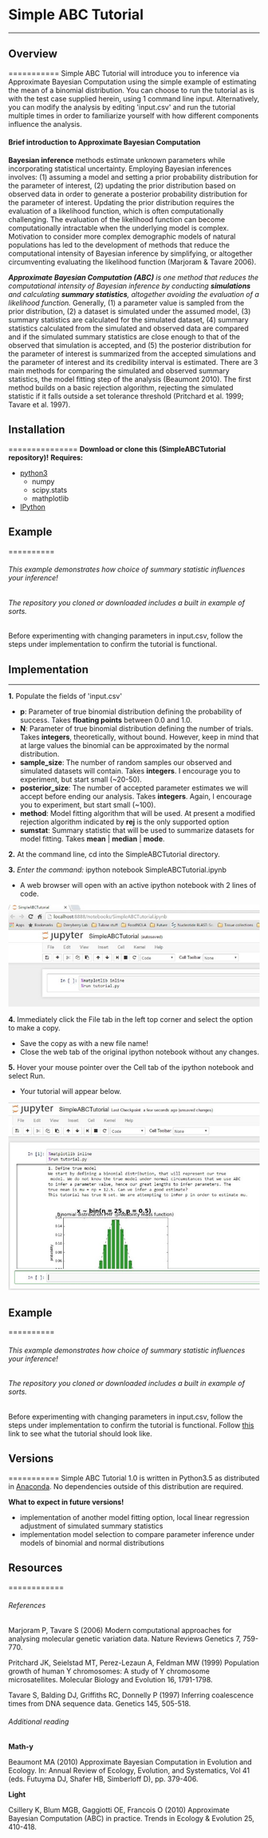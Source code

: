 # Simple ABC Tutorial
---------------------

## Overview
===========
Simple ABC Tutorial will introduce you to inference via Approximate Bayesian Computation using the simple example of estimating the mean of a binomial distribution. You can choose to run the tutorial as is with the test case supplied herein, using 1 command line input. Alternatively, you can modify the analysis by editing 'input.csv' and run the tutorial multiple times in order to familiarize yourself with how different components influence the analysis.

#### Brief introduction to Approximate Bayesian Computation

**Bayesian inference** methods estimate unknown parameters while incorporating statistical uncertainty. Employing Bayesian inferences involves: (1) assuming a model and setting a prior probability distribution for the parameter of interest, (2) updating the prior distribution based on observed data in order to generate a posterior probability distribution for the parameter of interest. Updating the prior distribution requires the evaluation of a likelihood function, which is often computationally challenging. The evaluation of the likelihood function can become computationally intractable when the underlying model is complex. Motivation to consider more complex demographic models of natural populations has led to the development of methods that reduce the computational intensity of Bayesian inference by simplifying, or altogether circumventing evaluating the likelihood function (Marjoram & Tavare 2006).

_**Approximate Bayesian Computation (ABC)** is one method that reduces the computational intensity of Bayesian inference by conducting **simulations** and calculating **summary statistics**, altogether avoiding the evaluation of a likelihood function._ Generally, (1) a parameter value is sampled from the prior distribution, (2) a dataset is simulated under the assumed model, (3) summary statistics are calculated for the simulated dataset, (4) summary statistics calculated from the simulated and observed data are compared and if the simulated summary statistics are close enough to that of the observed that simulation is accepted, and (5) the posterior distribution for the parameter of interest is summarized from the accepted simulations and the parameter of interest and its credibility interval is estimated. There are 3 main methods for comparing the simulated and observed summary statistics, the model fitting step of the analysis (Beaumont 2010). The first method builds on a basic rejection algorithm, rejecting the simulated statistic if it falls outside a set tolerance threshold (Pritchard et al. 1999; Tavare et al. 1997).



## Installation
===============
**Download or clone this (SimpleABCTutorial repository)!**
**Requires:**
   + [python3](https://www.python.org/downloads/)
      - numpy
      - scipy.stats
      - mathplotlib
   + [IPython](https://ipython.org/install.html)



## Example
==========
###### This example demonstrates how choice of summary statistic influences your inference!

###### The repository you cloned or downloaded includes a built in example of sorts.
Before experimenting with changing parameters in input.csv, follow the steps under implementation to confirm the tutorial is functional.



## Implementation
-----------------
**1.** Populate the fields of 'input.csv'
   + **p**: Parameter of true binomial distribution defining the probability of success. Takes **floating points** between 0.0 and 1.0.
   + **N**: Parameter of true binomial distribution defining the number of trials. Takes **integers**, theoretically, without bound. However, keep in mind that at large values the binomial can be approximated by the normal distribution.
   + **sample_size**: The number of random samples our observed and simulated datasets will contain. Takes **integers**. I encourage you to experiment, but start small (~20-50).
   + **posterior_size**: The number of accepted parameter estimates we will accept before ending our analysis. Takes **integers**. Again, I encourage you to experiment, but start small (~100).
   + **method**: Model fitting algorithm that will be used. At present a modified rejection algorithm indicated by **rej** is the only supported option
   + **sumstat**: Summary statistic that will be used to summarize datasets for model fitting. Takes **mean** | **median** | **mode**.

**2.** At the command line, cd into the SimpleABCTutorial directory.  

**3.** *Enter the command:* ipython notebook SimpleABCTutorial.ipynb
   + A web browser will open with an active ipython notebook with 2 lines of code.

   ![alt text](https://raw.githubusercontent.com/amiesett/SimpleABCTutorial/master/ipynb.JPG)

**4.** Immediately click the File tab in the left top corner and select the option to make a copy.
   + Save the copy as with a new file name!
   + Close the web tab of the original ipython notebook without any changes.

**5.** Hover your mouse pointer over the Cell tab of the ipython notebook and select Run.
   + Your tutorial will appear below.

   ![alt text](https://raw.githubusercontent.com/amiesett/SimpleABCTutorial/master/tutorial.JPG)



## Example
==========
###### This example demonstrates how choice of summary statistic influences your inference!

###### The repository you cloned or downloaded includes a built in example of sorts.
Before experimenting with changing parameters in input.csv, follow the steps under implementation to confirm the tutorial is functional. Follow [this](file:///C:/Users/PC%20User/Desktop/Spring2016/Programming/project/presentation/SimpleABCTutorial/SimpleABCTutorial.html) link to see what the tutorial should look like.



## Versions
===========
Simple ABC Tutorial 1.0 is written in Python3.5 as distributed in [Anaconda](https://docs.continuum.io/anaconda/install). No dependencies outside of this distribution are required.

**What to expect in future versions!**
   + implementation of another model fitting option, local linear regression adjustment of simulated summary statistics
   + implementation model selection to compare parameter inference under models of binomial and normal distributions



## Resources
============
###### References
Marjoram P, Tavare S (2006) Modern computational approaches for analysing molecular genetic variation data. Nature Reviews Genetics 7, 759-770.

Pritchard JK, Seielstad MT, Perez-Lezaun A, Feldman MW (1999) Population growth of human Y chromosomes: A study of Y chromosome microsatellites. Molecular Biology and Evolution 16, 1791-1798.

Tavare S, Balding DJ, Griffiths RC, Donnelly P (1997) Inferring coalescence times from DNA sequence data. Genetics 145, 505-518.

###### Additional reading
**Math-y**

Beaumont MA (2010) Approximate Bayesian Computation in Evolution and Ecology. In: Annual Review of Ecology, Evolution, and Systematics, Vol 41 (eds. Futuyma DJ, Shafer HB, Simberloff D), pp. 379-406.

**Light**

Csillery K, Blum MGB, Gaggiotti OE, Francois O (2010) Approximate Bayesian Computation (ABC) in practice. Trends in Ecology & Evolution 25, 410-418.
